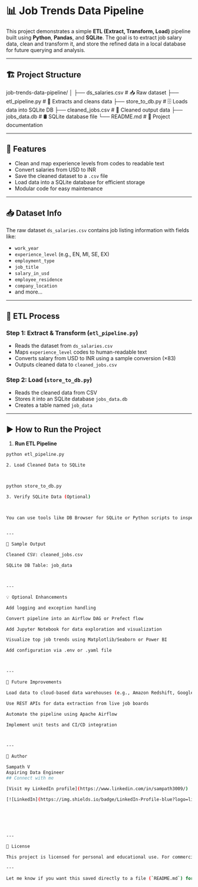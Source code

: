 # 📊 Job Trends Data Pipeline

This project demonstrates a simple **ETL (Extract, Transform, Load)** pipeline built using **Python**, **Pandas**, and **SQLite**. The goal is to extract job salary data, clean and transform it, and store the refined data in a local database for future querying and analysis.

---

## 🏗️ Project Structure

job-trends-data-pipeline/ │ ├── ds_salaries.csv # 📥 Raw dataset ├── etl_pipeline.py # 🧹 Extracts and cleans data ├── store_to_db.py # 🗄️ Loads data into SQLite DB ├── cleaned_jobs.csv # 📄 Cleaned output data ├── jobs_data.db # 🛢️ SQLite database file └── README.md # 📘 Project documentation

---

## 🚀 Features

- Clean and map experience levels from codes to readable text
- Convert salaries from USD to INR
- Save the cleaned dataset to a `.csv` file
- Load data into a SQLite database for efficient storage
- Modular code for easy maintenance

---

## 📥 Dataset Info

The raw dataset `ds_salaries.csv` contains job listing information with fields like:

- `work_year`
- `experience_level` (e.g., EN, MI, SE, EX)
- `employment_type`
- `job_title`
- `salary_in_usd`
- `employee_residence`
- `company_location`
- and more...

---

## 🧼 ETL Process

### Step 1: Extract & Transform (`etl_pipeline.py`)

- Reads the dataset from `ds_salaries.csv`
- Maps `experience_level` codes to human-readable text
- Converts salary from USD to INR using a sample conversion (×83)
- Outputs cleaned data to `cleaned_jobs.csv`

### Step 2: Load (`store_to_db.py`)

- Reads the cleaned data from CSV
- Stores it into an SQLite database `jobs_data.db`
- Creates a table named `job_data`

---

## ▶️ How to Run the Project

1. **Run ETL Pipeline**

```bash
python etl_pipeline.py

2. Load Cleaned Data to SQLite



python store_to_db.py

3. Verify SQLite Data (Optional)



You can use tools like DB Browser for SQLite or Python scripts to inspect the database.


---

🧪 Sample Output

Cleaned CSV: cleaned_jobs.csv

SQLite DB Table: job_data



---

💡 Optional Enhancements

Add logging and exception handling

Convert pipeline into an Airflow DAG or Prefect flow

Add Jupyter Notebook for data exploration and visualization

Visualize top job trends using Matplotlib/Seaborn or Power BI

Add configuration via .env or .yaml file



---

🚀 Future Improvements

Load data to cloud-based data warehouses (e.g., Amazon Redshift, Google BigQuery)

Use REST APIs for data extraction from live job boards

Automate the pipeline using Apache Airflow

Implement unit tests and CI/CD integration



---

👤 Author

Sampath V
Aspiring Data Engineer
## Connect with me

[Visit my LinkedIn profile](https://www.linkedin.com/in/sampath3009/)

[![LinkedIn](https://img.shields.io/badge/LinkedIn-Profile-blue?logo=linkedin&style=flat-square)](https://www.linkedin.com/in/sampath3009/)






---

📄 License

This project is licensed for personal and educational use. For commercial usage, please contact the author.

---

Let me know if you want this saved directly to a file (`README.md`) for you!
```

